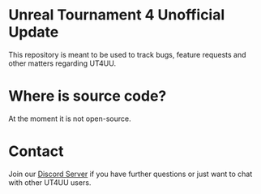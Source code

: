 # Unreal Tournament 4 Unofficial Update
This repository is meant to be used to track bugs, feature requests and other matters regarding UT4UU.

# Where is source code?
At the moment it is not open-source.

# Contact
Join our [Discord Server](https://discord.gg/2DaCWkK) if you have further questions or just want to chat with other UT4UU users.
